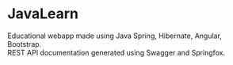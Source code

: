 # JavaLearn
Educational webapp made using Java Spring, Hibernate, Angular, Bootstrap.  
REST API documentation generated using Swagger and Springfox.
